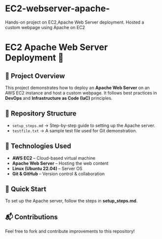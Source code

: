 # EC2-webserver-apache-
Hands-on project on EC2,Apache Web Server deployment. Hosted a custom webpage using Apache on EC2

# EC2 Apache Web Server Deployment 🚀

## 📌 Project Overview
This project demonstrates how to deploy an **Apache Web Server** on an AWS EC2 instance and host a custom webpage. It follows best practices in **DevOps** and **Infrastructure as Code (IaC)** principles.

## 📂 Repository Structure
- `setup_steps.md` → Step-by-step guide to setting up the Apache server.
- `testfile.txt` → A sample test file used for Git demonstration.

## 🔧 Technologies Used
- **AWS EC2** – Cloud-based virtual machine
- **Apache Web Server** – Hosting the web content
- **Linux (Ubuntu 22.04)** – Server OS
- **Git & GitHub** – Version control & collaboration

## 🚀 Quick Start
To set up the Apache server, follow the steps in **setup_steps.md**.

## 📬 Contributions
Feel free to fork and contribute improvements to this repository!


